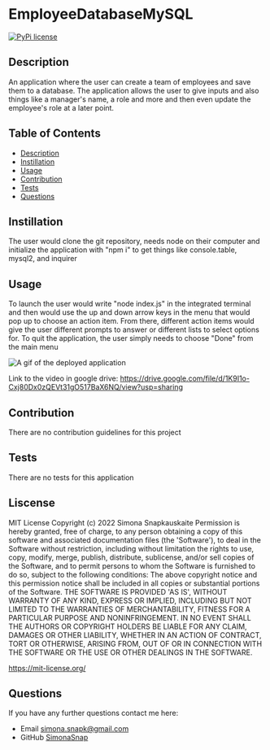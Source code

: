 # EmployeeDatabaseMySQL
[![PyPi license](https://badgen.net/pypi/license/pip/)](https://pypi.com/project/pip/)
## Description 
An application where the user can create a team of employees and save them to a database. The application allows the user to give inputs and also things like a manager's name, a role and more and then even update the employee's role at a later point.

## Table of Contents
* [Description](#description)
* [Instillation](#instillation)
* [Usage](#usage)
* [Contribution](#contribution)
* [Tests](#tests)
* [Questions](#questions)

## Instillation 
The user would clone the git repository, needs node on their computer and initialize the application with "npm i" to get things like console.table, mysql2, and inquirer
## Usage 
To launch the user would write "node index.js" in the integrated terminal and then would use the up and down arrow keys in the menu that would pop up to choose an action item. From there, different action items would give the user different prompts to answer or different lists to select options for. To quit the application, the user simply needs to choose "Done" from the main menu

![A gif of the deployed application](./assets/Untitled_%20May%2014%2C%202022%203_41%20PM.gif "A video of the database application in use")

Link to the video in google drive: https://drive.google.com/file/d/1K9I1o-Cxj80Dx0zQEVt31gO517BaX6NQ/view?usp=sharing 
    
## Contribution
There are no contribution guidelines for this project
## Tests
There are no tests for this application

## Liscense
MIT License Copyright (c) 2022 Simona Snapkauskaite
Permission is hereby granted, free of charge, to any person obtaining a copy of this software and associated documentation files (the 'Software'), to deal in the Software without restriction, including without limitation the rights to use, copy, modify, merge, publish, distribute, sublicense, and/or sell copies of the Software, and to permit persons to whom the Software is furnished to do so, subject to the following conditions: The above copyright notice and this permission notice shall be included in all copies or substantial portions of the Software. THE SOFTWARE IS PROVIDED 'AS IS', WITHOUT WARRANTY OF ANY KIND, EXPRESS OR IMPLIED, INCLUDING BUT NOT LIMITED TO THE WARRANTIES OF MERCHANTABILITY, FITNESS FOR A PARTICULAR PURPOSE AND NONINFRINGEMENT. IN NO EVENT SHALL THE AUTHORS OR COPYRIGHT HOLDERS BE LIABLE FOR ANY CLAIM, DAMAGES OR OTHER LIABILITY, WHETHER IN AN ACTION OF CONTRACT, TORT OR OTHERWISE, ARISING FROM, OUT OF OR IN CONNECTION WITH THE SOFTWARE OR THE USE OR OTHER DEALINGS IN THE SOFTWARE.

https://mit-license.org/

## Questions
If you have any further questions contact me here:
 - Email simona.snapk@gmail.com
 - GitHub [SimonaSnap](https://github.com/SimonaSnap)
